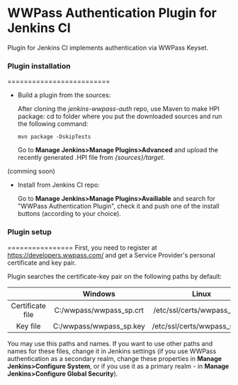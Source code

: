 WWPass Authentication Plugin for Jenkins CI
==============================================
Plugin for Jenkins CI implements authentication via WWPass Keyset.



### Plugin installation
=========================
* Build a plugin from the sources:

  After cloning the *jenkins-wwpass-auth* repo, use Maven to make HPI package:
    cd to folder where you put the downloaded sources and run the following command:
  
    ```
    mvn package -DskipTests
    ```
    
  Go to **Manage Jenkins>Manage Plugins>Advanced** and upload the recently generated .HPI file from *{sources}/target*.
  
(comming soon)
* Install from Jenkins CI repo:

  Go to **Manage Jenkins>Manage Plugins>Availiable** and search for "WWPass Authentication Plugin", check it and push one of the install buttons (according to your choice).

  
### Plugin setup
================
First, you need to register at https://developers.wwpass.com/ and get a Service Provider's personal certificate and key pair.

Plugin searches the certificate-key pair on the following paths by default:

|                  |         Windows         |             Linux            |
|:----------------:|:-----------------------:|:----------------------------:|
| Certificate file | C:/wwpass/wwpass_sp.crt | /etc/ssl/certs/wwpass_sp.crt | 
|     Key file     | C:/wwpass/wwpass_sp.key | /etc/ssl/certs/wwpass_sp.key |

You may use this paths and names. If you want to use other paths and names for these files, change it in Jenkins settings (if you use WWPass authentication as a secondary realm, change these properties in **Manage Jenkins>Configure System**, or if you use it as a primary realm - in **Manage Jenkins>Configure Global Security**).
